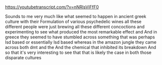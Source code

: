 https://youtubetranscript.com/?v=nNRlsViFfF0

 Sounds to me very much like what seemed to happen in ancient greek culture with their Formulation of various psychedelic wines all these different people were just brewing all these different concoctions and experimenting to see what produced the most remarkable effect and And in greece they seemed to have stumbled across something that was perhaps lsd based or essentially lsd based whereas in the amazon jungle they came across both dmt and the And the chemical that inhibited its breakdown And so that it's very interesting to see that that is likely the case in both those disparate cultures